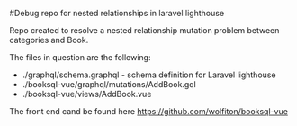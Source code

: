 
#Debug repo for nested relationships in laravel lighthouse 

Repo created to resolve a nested relationship mutation problem between categories and Book.

The files in question are the following:

- ./graphql/schema.graphql - schema definition for Laravel lighthouse
- ./booksql-vue/graphql/mutations/AddBook.gql
- ./booksql-vue/views/AddBook.vue

The front end cand be found here https://github.com/wolfiton/booksql-vue

